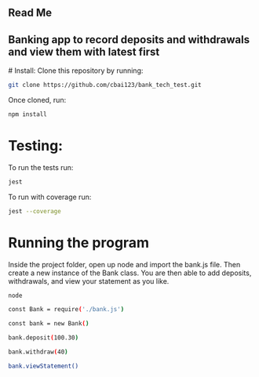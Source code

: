 ## Read Me
## Banking app to record deposits and withdrawals and view them with latest first

# Install:
Clone this repository by running:
```bash
git clone https://github.com/cbai123/bank_tech_test.git
```

Once cloned, run:
```bash
npm install
```

# Testing:
To run the tests run:
```bash
jest
```

To run with coverage run:
```bash
jest --coverage
```

# Running the program
Inside the project folder, open up node and import the bank.js file. Then create a new instance of the Bank class. You are then able to add deposits, withdrawals, and view your statement as you like.

``` bash
node

const Bank = require('./bank.js')

const bank = new Bank()

bank.deposit(100.30)

bank.withdraw(40)

bank.viewStatement()
```
